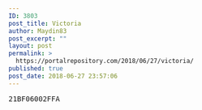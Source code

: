 ```yaml
---
ID: 3803
post_title: Victoria
author: Maydin83
post_excerpt: ""
layout: post
permalink: >
  https://portalrepository.com/2018/06/27/victoria/
published: true
post_date: 2018-06-27 23:57:06
---
```

<pre>21BF06002FFA</pre>